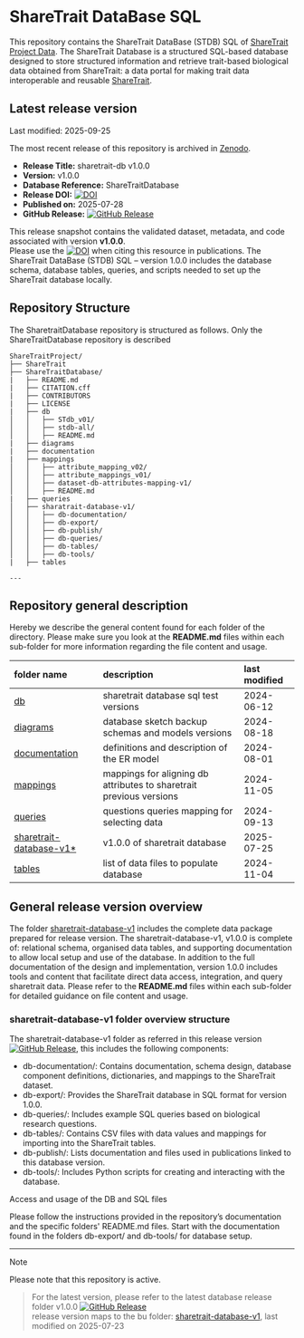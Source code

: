 # ShareTrait DataBase SQL

This repository contains the ShareTrait DataBase (STDB) SQL of [ShareTrait Project Data](https://github.com/ShareTraitProject).
The ShareTrait Database is a structured SQL-based database designed to store structured information and retrieve trait-based biological data obtained from ShareTrait: a data portal for making trait data interoperable and reusable [ShareTrait](https://github.com/ShareTraitProject/ShareTrait). 

## Latest release version
Last modified: 2025-09-25

The most recent release of this repository is archived in [Zenodo](https://zenodo.org).  

- **Release Title:** sharetrait-db v1.0.0 
- **Version:** v1.0.0  
- **Database Reference:** ShareTraitDatabase 
- **Release DOI:** [![DOI](https://zenodo.org/badge/DOI/10.5281/zenodo.16537297.svg)](https://doi.org/10.5281/zenodo.16537297)
- **Published on:** 2025-07-28
- **GitHub Release:** [![GitHub Release](https://img.shields.io/github/v/release/ShareTraitProject/ShareTraitDatabase?color=blue&logo=github)](https://github.com/ShareTraitProject/ShareTraitDatabase/releases/tag/v1.0.0)  

This release snapshot contains the validated dataset, metadata, and code associated with version **v1.0.0**.  
Please use the [![DOI](https://zenodo.org/badge/DOI/10.5281/zenodo.16537297.svg)](https://doi.org/10.5281/zenodo.16537297) when citing this resource in publications.
The ShareTrait DataBase (STDB) SQL – version 1.0.0 includes the database schema, database tables, queries, and scripts needed to set up the ShareTrait database locally. 

## Repository Structure

The SharetraitDatabase repository is structured as follows. Only the ShareTraitDatabase repository is described

```
ShareTraitProject/
├── ShareTrait
├── ShareTraitDatabase/
|   ├── README.md
|   ├── CITATION.cff
|   ├── CONTRIBUTORS
|   ├── LICENSE
|   ├── db
│   │   ├── STdb_v01/
│   │   ├── stdb-all/
│   │   ├── README.md
|   ├── diagrams
|   ├── documentation
|   ├── mappings
│   │   ├── attribute_mapping_v02/
│   │   ├── attribute_mappings_v01/
│   │   ├── dataset-db-attributes-mapping-v1/
│   │   ├── README.md
|   ├── queries
│   ├── sharatrait-database-v1/
│   │   ├── db-documentation/
│   │   ├── db-export/
│   │   ├── db-publish/
│   │   ├── db-queries/
│   │   ├── db-tables/
│   │   ├── db-tools/
|   ├── tables

---
```

## Repository general description

Hereby we describe the general content found for each folder of the directory. Please make sure you look at the **README.md** files within each sub-folder for more information regarding the file content and usage. 

| folder name | description | last modified |
| :--- | :--- | :--- | 
| [db](https://github.com/ShareTraitProject/ShareTraitDatabase/tree/main/db) | sharetrait database sql test versions  | 2024-06-12 |
| [diagrams](https://github.com/ShareTraitProject/ShareTraitDatabase/tree/main/diagram) | database sketch backup schemas and models versions | 2024-08-18 |
| [documentation](https://github.com/ShareTraitProject/ShareTraitDatabase/tree/main/documentation) | definitions and description of the ER model | 2024-08-01 |
| [mappings](https://github.com/ShareTraitProject/ShareTraitDatabase/tree/main/mappings) | mappings for aligning db attributes to sharetrait previous versions | 2024-11-05 |
| [queries](https://github.com/ShareTraitProject/ShareTraitDatabase/tree/main/queries) | questions queries mapping for selecting data | 2024-09-13 |
| [sharetrait-database-v1*](https://github.com/ShareTraitProject/ShareTraitDatabase/tree/main/sharetrait-database-v1) | v1.0.0 of sharetrait database | 2025-07-25 |
| [tables](https://github.com/ShareTraitProject/ShareTraitDatabase/tree/main/tables) | list of data files to populate database | 2024-11-04 |

## General release version overview

The folder [sharetrait-database-v1](https://github.com/ShareTraitProject/ShareTraitDatabase/tree/main/sharetrait-database-v1) includes the complete data package prepared for release version. The sharetrait-database-v1, v1.0.0 is complete of: relational schema, organised data tables, and supporting documentation to allow local setup and use of the database. In addition to the full documentation of the design and implementation, version 1.0.0 includes tools and content that facilitate direct data access, integration, and query sharetrait data. 
Please refer to the **README.md** files within each sub-folder for detailed guidance on file content and usage.

### sharetrait-database-v1 folder overview structure 

The sharetrait-database-v1 folder as referred in this release version [![GitHub Release](https://img.shields.io/github/v/release/ShareTraitProject/ShareTraitDatabase?color=blue&logo=github)](https://github.com/ShareTraitProject/ShareTraitDatabase/releases/tag/v1.0.0), this includes the following components:

- db-documentation/: 
Contains documentation, schema design, database component definitions, dictionaries, and mappings to the ShareTrait dataset. 
- db-export/:
Provides the ShareTrait database in SQL format for version 1.0.0. 
- db-queries/:
Includes example SQL queries based on biological research questions. 
- db-tables/:
Contains CSV files with data values and mappings for importing into the ShareTrait tables. 
- db-publish/:
Lists documentation and files used in publications linked to this database version. 
- db-tools/:
Includes Python scripts for creating and interacting with the database. 

Access and usage of the DB and SQL files

Please follow the instructions provided in the repository’s documentation and the specific folders' README.md files.
Start with the documentation found in the folders db-export/ and db-tools/ for database setup.





---
> [!NOTE] 
Please note that this repository is active.
> For the latest version, please refer to the latest database release folder v1.0.0 [![GitHub Release](https://img.shields.io/github/v/release/ShareTraitProject/ShareTraitDatabase?color=blue&logo=github)](https://github.com/ShareTraitProject/ShareTraitDatabase/releases/tag/v1.0.0)  
release version maps to the bu folder: [sharetrait-database-v1](https://github.com/ShareTraitProject/ShareTraitDatabase/tree/main/sharetrait-database-v1), last modified on 2025-07-23


